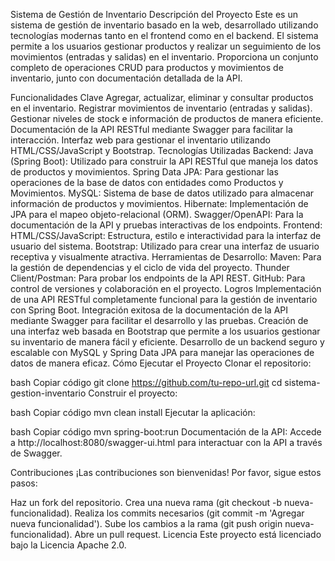Sistema de Gestión de Inventario
Descripción del Proyecto
Este es un sistema de gestión de inventario basado en la web, desarrollado utilizando tecnologías modernas tanto en el frontend como en el backend. El sistema permite a los usuarios gestionar productos y realizar un seguimiento de los movimientos (entradas y salidas) en el inventario. Proporciona un conjunto completo de operaciones CRUD para productos y movimientos de inventario, junto con documentación detallada de la API.

Funcionalidades Clave
Agregar, actualizar, eliminar y consultar productos en el inventario.
Registrar movimientos de inventario (entradas y salidas).
Gestionar niveles de stock e información de productos de manera eficiente.
Documentación de la API RESTful mediante Swagger para facilitar la interacción.
Interfaz web para gestionar el inventario utilizando HTML/CSS/JavaScript y Bootstrap.
Tecnologías Utilizadas
Backend:
Java (Spring Boot): Utilizado para construir la API RESTful que maneja los datos de productos y movimientos.
Spring Data JPA: Para gestionar las operaciones de la base de datos con entidades como Productos y Movimientos.
MySQL: Sistema de base de datos utilizado para almacenar información de productos y movimientos.
Hibernate: Implementación de JPA para el mapeo objeto-relacional (ORM).
Swagger/OpenAPI: Para la documentación de la API y pruebas interactivas de los endpoints.
Frontend:
HTML/CSS/JavaScript: Estructura, estilo e interactividad para la interfaz de usuario del sistema.
Bootstrap: Utilizado para crear una interfaz de usuario receptiva y visualmente atractiva.
Herramientas de Desarrollo:
Maven: Para la gestión de dependencias y el ciclo de vida del proyecto.
Thunder Client/Postman: Para probar los endpoints de la API REST.
GitHub: Para control de versiones y colaboración en el proyecto.
Logros
Implementación de una API RESTful completamente funcional para la gestión de inventario con Spring Boot.
Integración exitosa de la documentación de la API mediante Swagger para facilitar el desarrollo y las pruebas.
Creación de una interfaz web basada en Bootstrap que permite a los usuarios gestionar su inventario de manera fácil y eficiente.
Desarrollo de un backend seguro y escalable con MySQL y Spring Data JPA para manejar las operaciones de datos de manera eficaz.
Cómo Ejecutar el Proyecto
Clonar el repositorio:

bash
Copiar código
git clone https://github.com/tu-repo-url.git
cd sistema-gestion-inventario
Construir el proyecto:

bash
Copiar código
mvn clean install
Ejecutar la aplicación:

bash
Copiar código
mvn spring-boot:run
Documentación de la API: Accede a http://localhost:8080/swagger-ui.html para interactuar con la API a través de Swagger.

Contribuciones
¡Las contribuciones son bienvenidas! Por favor, sigue estos pasos:

Haz un fork del repositorio.
Crea una nueva rama (git checkout -b nueva-funcionalidad).
Realiza los commits necesarios (git commit -m 'Agregar nueva funcionalidad').
Sube los cambios a la rama (git push origin nueva-funcionalidad).
Abre un pull request.
Licencia
Este proyecto está licenciado bajo la Licencia Apache 2.0.